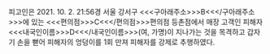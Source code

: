 피고인은 2021. 10. 2. 21:56경 서울 강서구 <<<구아래주소>>>B<<</구아래주소>>>에 있는 <<<편의점>>>C<<</편의점>>>편의점 등촌점에서 매장 고객인 피해자 <<<내국인이름>>>D<<</내국인이름>>>(여, 가명)이 지나가는 것을 목격하고 갑자기 손을 뻗어 피해자의 엉덩이를 1회 만져 피해자를 강제로 추행하였다.